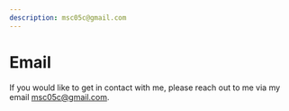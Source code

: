 ```yaml
---
description: msc05c@gmail.com
---
```


# Email

If you would like to get in contact with me, please reach out to me via my email msc05c@gmail.com.  

